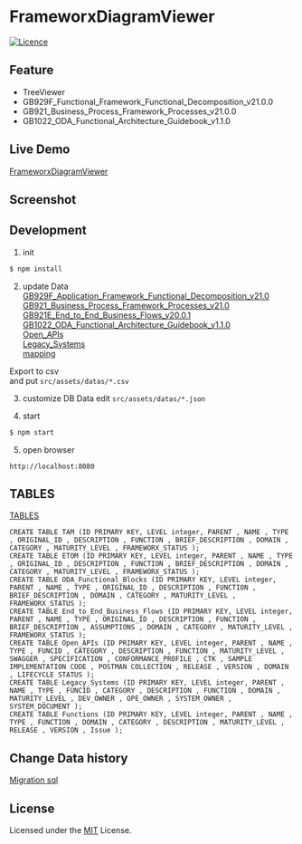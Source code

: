 # FrameworxDiagramViewer

[![Licence](https://img.shields.io/badge/License-MIT-green.svg?style=flat-square)](LICENSE) 


## Feature
* TreeViewer
 * GB929F_Functional_Framework_Functional_Decomposition_v21.0.0
 * GB921_Business_Process_Framework_Processes_v21.0.0
 * GB1022_ODA_Functional_Architecture_Guidebook_v1.1.0

## Live Demo
[FrameworxDiagramViewer](https://nojaja.github.io/FrameworxDiagramViewer/?q=1&type=TAM)


## Screenshot

## Development
1. init
```sh
$ npm install
```

2. update Data  
[GB929F_Application_Framework_Functional_Decomposition_v21.0](https://docs.google.com/spreadsheets/d/1cp_RM2HgvJQa1mxKcuwfQjgU51xM05jYYSMKmw8WZmc/edit?usp=sharing)  
[GB921_Business_Process_Framework_Processes_v21.0](https://docs.google.com/spreadsheets/d/1tONFHSG063GqTjbpQe-8XtLZh-zazxqr3T9b1gTPMUU/edit?usp=sharing)  
[GB921E_End_to_End_Business_Flows_v20.0.1](https://docs.google.com/spreadsheets/d/1Bf-ZWoKFnIdlczZ6U0uIjGth8E-Krb2_0gB9skkMs3w/edit?usp=sharing)  
[GB1022_ODA_Functional_Architecture_Guidebook_v1.1.0](https://docs.google.com/spreadsheets/d/1rKSNk4ptMRMJbI8rO7SDvRuTBoiLTHcD8xb-_m9UcMY/edit?usp=sharing)  
[Open_APIs](https://docs.google.com/spreadsheets/d/1rYSE8yqqOCIfLxa8LlfjQfRCbhf8LNjrjjMaQXak6Ws/edit?usp=sharing)  
[Legacy_Systems](https://docs.google.com/spreadsheets/d/1P4WQxQnO-gbPkVZ2d85T9I0dClw9Lm3rQ_cvSmyYz88/edit?usp=sharing)  
[mapping](https://docs.google.com/spreadsheets/d/1Qr4PD75e1VRMx_4Lk09ibswxMdJakM-TKNvpWBcHNtI/edit?usp=sharing)  

Export to csv  
and put ```src/assets/datas/*.csv```

3. customize DB Data
edit ```src/assets/datas/*.json``` 

4. start
```sh
$ npm start
```

5. open browser
```
http://localhost:8080
```


## TABLES
[TABLES](https://docs.google.com/spreadsheets/d/1P4WQxQnO-gbPkVZ2d85T9I0dClw9Lm3rQ_cvSmyYz88/edit?usp=sharing)
```
CREATE TABLE TAM (ID PRIMARY KEY, LEVEL integer, PARENT , NAME , TYPE , ORIGINAL_ID , DESCRIPTION , FUNCTION , BRIEF_DESCRIPTION , DOMAIN , CATEGORY , MATURITY_LEVEL , FRAMEWORX_STATUS );
CREATE TABLE ETOM (ID PRIMARY KEY, LEVEL integer, PARENT , NAME , TYPE , ORIGINAL_ID , DESCRIPTION , FUNCTION , BRIEF_DESCRIPTION , DOMAIN , CATEGORY , MATURITY_LEVEL , FRAMEWORX_STATUS );
CREATE TABLE ODA_Functional_Blocks (ID PRIMARY KEY, LEVEL integer, PARENT , NAME , TYPE , ORIGINAL_ID , DESCRIPTION , FUNCTION , BRIEF_DESCRIPTION , DOMAIN , CATEGORY , MATURITY_LEVEL , FRAMEWORX_STATUS );
CREATE TABLE End_to_End_Business_Flows (ID PRIMARY KEY, LEVEL integer, PARENT , NAME , TYPE , ORIGINAL_ID , DESCRIPTION , FUNCTION , BRIEF_DESCRIPTION , ASSUMPTIONS , DOMAIN , CATEGORY , MATURITY_LEVEL , FRAMEWORX_STATUS );
CREATE TABLE Open_APIs (ID PRIMARY KEY, LEVEL integer, PARENT , NAME , TYPE , FUNCID , CATEGORY , DESCRIPTION , FUNCTION , MATURITY_LEVEL , SWAGGER , SPECIFICATION , CONFORMANCE_PROFILE , CTK , SAMPLE IMPLEMENTATION CODE , POSTMAN COLLECTION , RELEASE , VERSION , DOMAIN , LIFECYCLE STATUS );
CREATE TABLE Legacy_Systems (ID PRIMARY KEY, LEVEL integer, PARENT , NAME , TYPE , FUNCID , CATEGORY , DESCRIPTION , FUNCTION , DOMAIN , MATURITY_LEVEL , DEV_OWNER , OPE_OWNER , SYSTEM_OWNER , SYSTEM_DOCUMENT );
CREATE TABLE Functions (ID PRIMARY KEY, LEVEL integer, PARENT , NAME , TYPE , FUNCTION , DOMAIN , CATEGORY , DESCRIPTION , MATURITY_LEVEL , RELEASE , VERSION , Issue );

```

## Change Data history
 [Migration sql](https://docs.google.com/spreadsheets/d/1P4WQxQnO-gbPkVZ2d85T9I0dClw9Lm3rQ_cvSmyYz88/edit#gid=736809744)

## License

Licensed under the [MIT](LICENSE) License.
